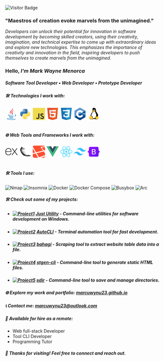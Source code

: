 ![Visitor Badge](https://visitor-badge.laobi.icu/badge?page_id=marcuwynu23.marcuwynu23)

### "Maestros of creation evoke marvels from the unimagined."

*Developers can unlock their potential for innovation in software development by becoming skilled creators, using their creativity, imagination, and technical expertise to come up with extraordinary ideas and explore new technologies. This emphasizes the importance of creativity and innovation in the field, inspiring developers to push themselves to create marvels from the unimagined.*



### Hello, *I'm Mark Wayne Menorca*

##### Software Tool Developer • Web Developer • Prototype Developer 

##### 🛠️ Technologies I work with:

<div>
<img width="40" height="40" src="https://raw.githubusercontent.com/devicons/devicon/1119b9f84c0290e0f0b38982099a2bd027a48bf1/icons/java/java-original.svg" />
<img width="40" height="40" src="https://raw.githubusercontent.com/devicons/devicon/1119b9f84c0290e0f0b38982099a2bd027a48bf1/icons/python/python-original.svg" />
<img width="40" height="40" src="https://raw.githubusercontent.com/devicons/devicon/1119b9f84c0290e0f0b38982099a2bd027a48bf1/icons/javascript/javascript-original.svg" />
<img width="40" height="40" src="https://raw.githubusercontent.com/devicons/devicon/1119b9f84c0290e0f0b38982099a2bd027a48bf1/icons/html5/html5-original.svg" />
<img width="40" height="40" src="https://raw.githubusercontent.com/devicons/devicon/1119b9f84c0290e0f0b38982099a2bd027a48bf1/icons/css3/css3-original.svg" />
<img width="40" height="40" src="https://raw.githubusercontent.com/devicons/devicon/1119b9f84c0290e0f0b38982099a2bd027a48bf1/icons/cplusplus/cplusplus-original.svg" />
<img width="40" height="40" src="https://raw.githubusercontent.com/devicons/devicon/1119b9f84c0290e0f0b38982099a2bd027a48bf1/icons/linux/linux-original.svg" />
</div>
<br>


##### 🌐 Web Tools and Frameworks I work with:

<div>
<img background="#ffffff" width="40" height="40" src="https://raw.githubusercontent.com/devicons/devicon/1119b9f84c0290e0f0b38982099a2bd027a48bf1/icons/express/express-original.svg" />
<img width="40" height="40" src="https://raw.githubusercontent.com/devicons/devicon/1119b9f84c0290e0f0b38982099a2bd027a48bf1/icons/flask/flask-original.svg" />
 <img width="40" height="40" src="https://raw.githubusercontent.com/devicons/devicon/1119b9f84c0290e0f0b38982099a2bd027a48bf1/icons/laravel/laravel-plain.svg" />
<img width="40" height="40" src="https://raw.githubusercontent.com/devicons/devicon/1119b9f84c0290e0f0b38982099a2bd027a48bf1/icons/vuejs/vuejs-original.svg" />
<img width="40" height="40" src="https://raw.githubusercontent.com/devicons/devicon/1119b9f84c0290e0f0b38982099a2bd027a48bf1/icons/react/react-original.svg" />
<img width="40" height="40" src="https://raw.githubusercontent.com/devicons/devicon/1119b9f84c0290e0f0b38982099a2bd027a48bf1/icons/tailwindcss/tailwindcss-plain.svg" />
<img width="40" height="40" src="https://raw.githubusercontent.com/devicons/devicon/1119b9f84c0290e0f0b38982099a2bd027a48bf1/icons/bootstrap/bootstrap-original.svg" />
</div>
<br>

##### 🛠️ Tools I use:

![Nmap](https://img.shields.io/badge/-Nmap-ED8B00?logo=nmap&logoColor=black)
![Insomnia](https://img.shields.io/badge/-Insomnia-5849BE?logo=insomnia&logoColor=white)
![Docker](https://img.shields.io/badge/-Docker-2496ED?logo=docker&logoColor=white)
![Docker Compose](https://img.shields.io/badge/-Docker%20Compose-2496ED?logo=docker&logoColor=white)
![Busybox](https://img.shields.io/badge/-Busybox-000000?logo=busybox&logoColor=white)
![Arc](https://img.shields.io/badge/-Arc-FF9900?logo=rest&logoColor=black)

##### 🛠️ Check out some of my projects:

- ##### [![Project1](https://via.placeholder.com/15/FF0000/000000?text=+)](https://github.com/just-utility) [Just Utility](https://github.com/marcuwynu23/just-utility) - Command-line utilities for software development on Windows.
- ##### [![Project2](https://via.placeholder.com/15/00FF00/000000?text=+)](https://github.com/marcuwynu23/AutoCLI) [AutoCLI](https://github.com/marcuwynu23/AutoCLI) - Terminal automation tool for fast development.
- ##### [![Project3](https://via.placeholder.com/15/0000FF/000000?text=+)](https://github.com/bahagi) [bahagi](https://github.com/marcuwynu23/bahagi) - Scraping tool to extract website table data into a file.
- ##### [![Project4](https://via.placeholder.com/15/FF00FF/000000?text=+)](https://github.com/stgen-cli) [stgen-cli](https://github.com/marcuwynu23/stgen-cli) - Command-line tool to generate static HTML files.
- ##### [![Project5](https://via.placeholder.com/15/FFFF00/000000?text=+)](https://github.com/sdir) [sdir](https://github.com/marcuwynu23/sdir) - Command-line tool to save and manage directories.

##### 🌐 Explore my work and portfolio: [marcuwynu23.github.io](https://marcuwynu23.github.io)

##### 📞 Contact me: [marcuwynu23@outlook.com](mailto:marcuwynu23@outlook.com)

##### 💼 Available for hire as a remote:
 - Web full-stack Developer
 - Tool CLI Developer
 - Programming Tutor

##### 👋 Thanks for visiting! Feel free to connect and reach out.


